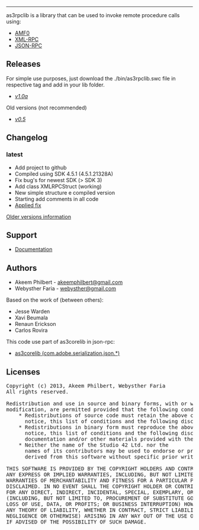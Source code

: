 -------

as3rpclib is a library that can be used to invoke remote procedure calls using:

 * [AMF0](http://download.macromedia.com/pub/labs/amf/amf0_spec_121207.pdf)
 * [XML-RPC](http://www.xmlrpc.com/spec)
 * [JSON-RPC](http://json-rpc.org/wiki/specification)

Releases
-------

For simple use purposes, just download the ./bin/as3rpclib.swc file in respective tag and add in your lib folder.

 * [*v1.0a*](https://github.com/Webysther/as3rpclib/tree/v1.0a)

Old versions (not recommended)

 * [*v0.5*](https://as3-rpclib.googlecode.com/files/as3-rpclibv0.5.zip) 

Changelog
-------

### latest

 * Add project to github
 * Compiled using SDK 4.5.1 (4.5.1.21328A)
 * Fix bug's for newest SDK (> SDK 3)
 * Add class XMLRPCStruct (working)
 * New simple structure e compiled version
 * Starting add comments in all code
 * [Applied fix](http://ak33m.com/?p=50)

[Older versions information](https://github.com/Webysther/as3rpclib/blob/master/CHANGELOG.md) 

Support
-------

 * [Documentation](https://github.com/Webysther/as3rpclib/wiki/Documentation)

Authors
-------

 * Akeem Philbert - <akeemphilbert@gmail.com>
 * Webysther Faria - <webysther@gmail.com>

Based on the work of (between others):

 * Jesse Warden
 * Xavi Beumala
 * Renaun Erickson
 * Carlos Rovira
 
This code use part of as3corelib in json-rpc:

 * [as3corelib (com.adobe.serialization.json.*)](https://github.com/mikechambers/as3corelib)

Licenses
-------

<pre>
Copyright (c) 2013, Akeem Philbert, Webysther Faria
All rights reserved.

Redistribution and use in source and binary forms, with or without
modification, are permitted provided that the following conditions are met:
    * Redistributions of source code must retain the above copyright
      notice, this list of conditions and the following disclaimer.
    * Redistributions in binary form must reproduce the above copyright
      notice, this list of conditions and the following disclaimer in the
      documentation and/or other materials provided with the distribution.
    * Neither the name of the Studio 42 Ltd. nor the
      names of its contributors may be used to endorse or promote products
      derived from this software without specific prior written permission.

THIS SOFTWARE IS PROVIDED BY THE COPYRIGHT HOLDERS AND CONTRIBUTORS "AS IS" AND
ANY EXPRESS OR IMPLIED WARRANTIES, INCLUDING, BUT NOT LIMITED TO, THE IMPLIED
WARRANTIES OF MERCHANTABILITY AND FITNESS FOR A PARTICULAR PURPOSE ARE
DISCLAIMED. IN NO EVENT SHALL THE COPYRIGHT HOLDER OR CONTRIBUTORS BE LIABLE 
FOR ANY DIRECT, INDIRECT, INCIDENTAL, SPECIAL, EXEMPLARY, OR CONSEQUENTIAL DAMAGES 
(INCLUDING, BUT NOT LIMITED TO, PROCUREMENT OF SUBSTITUTE GOODS OR SERVICES; 
LOSS OF USE, DATA, OR PROFITS; OR BUSINESS INTERRUPTION) HOWEVER CAUSED AND ON 
ANY THEORY OF LIABILITY, WHETHER IN CONTRACT, STRICT LIABILITY, OR TORT (INCLUDING 
NEGLIGENCE OR OTHERWISE) ARISING IN ANY WAY OUT OF THE USE OF THIS SOFTWARE, EVEN 
IF ADVISED OF THE POSSIBILITY OF SUCH DAMAGE.
</pre>
